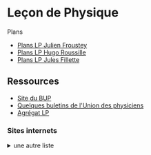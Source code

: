 <h1> Leçon de Physique </h1>

Plans

- [Plans LP Julien Froustey](Plans_JFr.pdf) 
- [Plans LP Hugo Roussille](plans_lecon_physique.pdf)
- [Plans LP Jules Fillette](LP_JF.pdf.pdf)

<h2> Ressources </h2>

- [Site du BUP](http://bupdoc.udppc.asso.fr/index.php)
- [Quelques buletins de l'Union des physiciens](BUP.md)
- [Agrégat LP](Agregat.pdf)

<h3> Sites internets </h3>


<details>
  <summary>
    une autre liste
  </summary>
    - site 1 <br>
    - site 2 <br>
    - site 3 <br>
</details>

